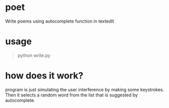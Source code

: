 # poet
Write poems using autocomplete function in textedit

# usage
> python write.py

# how does it work?
program is just simulating the user interference by making some keystrokes. Then it selects a random word from the list that is suggested by autocomplete.
